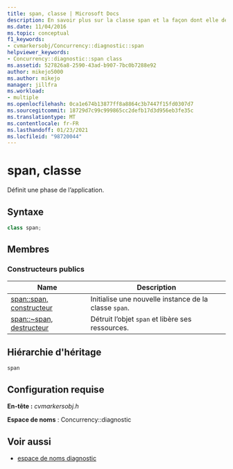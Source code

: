 ```yaml
---
title: span, classe | Microsoft Docs
description: En savoir plus sur la classe span et la façon dont elle définit une phase de l’application. En savoir plus sur les constructeurs publics et la hiérarchie d’héritage de la classe span.
ms.date: 11/04/2016
ms.topic: conceptual
f1_keywords:
- cvmarkersobj/Concurrency::diagnostic::span
helpviewer_keywords:
- Concurrency::diagnostic::span class
ms.assetid: 527826a8-2590-43ad-b907-7bc0b7288e92
author: mikejo5000
ms.author: mikejo
manager: jillfra
ms.workload:
- multiple
ms.openlocfilehash: 0ca1e674b13877ff8a8864c3b7447f15fd0307d7
ms.sourcegitcommit: 18729d7c99c999865cc2defb17d3d956eb3fe35c
ms.translationtype: MT
ms.contentlocale: fr-FR
ms.lasthandoff: 01/23/2021
ms.locfileid: "98720044"
---
```

# <a name="span-class"></a>span, classe
Définit une phase de l’application.

## <a name="syntax"></a>Syntaxe

```cpp
class span;
```

## <a name="members"></a>Membres

### <a name="public-constructors"></a>Constructeurs publics

|Name|Description|
|----------|-----------------|
|[span::span, constructeur](../profiling/span-span-constructor.md)|Initialise une nouvelle instance de la classe `span`.|
|[span::~span, destructeur](../profiling/span-tilde-span-destructor.md)|Détruit l’objet `span` et libère ses ressources.|

## <a name="inheritance-hierarchy"></a>Hiérarchie d'héritage
 `span`

## <a name="requirements"></a>Configuration requise
 **En-tête :** *cvmarkersobj.h*

 **Espace de noms** : Concurrency::diagnostic

## <a name="see-also"></a>Voir aussi
- [espace de noms diagnostic](../profiling/diagnostic-namespace.md)